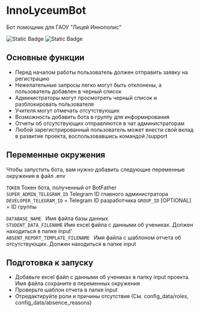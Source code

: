 # InnoLyceumBot

Бот помощник для ГАОУ "Лицей Иннополис"

![Static Badge](https://img.shields.io/badge/release-v0.3.2-blue)
![Static Badge](https://img.shields.io/badge/python-3.11-blue)

## Основные функции
- Перед началом работы пользователь должен отправить заявку на регистрацию
- Нежелательные запросы легко могут быть отклонены, а пользователь добавлен в черный список
- Администраторы могут просмотреть черный список и разблокировать пользователя
- Учителя могут отмечать отсутствующих
- Возможность добавить бота в группу для информирования
- Отчеты об отсутствующих отправляются в чат администраторам
- Любой зарегистрированный пользователь может внести свой вклад в развитие проекта, воспользовавшись командой /support

## Переменные окружения

Чтобы запустить бота, вам нужно добавить следующие переменные окружения в файл .env

`TOKEN` Токен бота, полученный от BotFather  
`SUPER_ADMIN_TELEGRAM_ID` Telegram ID главного администратора
`DEVELOPER_TELEGRAM_ID` = Telegram ID разработчика
`GROUP_ID` [OPTIONAL] = ID группы

`DATABASE_NAME ` Имя файла базы данных  
`STUDENT_DATA_FILENAME` Имя excel файла с данными об учениках. Должен находиться в папке input'  
`ABSENT_REPORT_TEMPLATE_FILENAME ` Имя файла с шаблоном отчета об отсутствующих. Должен находиться в папке input

## Подготовка к запуску

- Добавьте excel файл с данными об учениках в папку input проекта. Имя файла сохраните
  в переменных окружения
- Проверьте шаблон отчета в папке input
- Отредактируйте роли и причины отсутствия (См. config_data/roles, config_data/absence_reasons) 